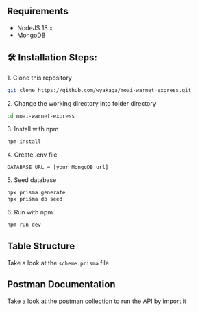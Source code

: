 <h2>Requirements</h2>

* NodeJS 18.x
* MongoDB

<h2>🛠️ Installation Steps:</h2>

<p>1. Clone this repository</p>

```bash
git clone https://github.com/wyakaga/moai-warnet-express.git
```

<p>2. Change the working directory into folder directory</p>

```bash
cd moai-warnet-express
```

<p>3. Install with npm</p>

```bash
npm install
```

<p>4. Create .env file</p>

```env
DATABASE_URL = [your MongoDB url]
```

<p>5. Seed database</p>

```bash
npx prisma generate
npx prisma db seed
```

<p>6. Run with npm</p>

```bash
npm run dev
```

<h2>Table Structure</h2>

Take a look at the `scheme.prisma` file

<h2>Postman Documentation</h2>

Take a look at the [postman collection](moai-warnet_postman.json) to run the API by import it